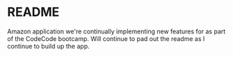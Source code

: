 # README

Amazon application we're continually implementing new features for as part of the CodeCode bootcamp. Will continue to pad out the readme as I continue to build up the app. 
